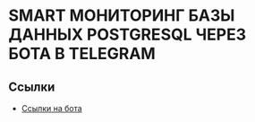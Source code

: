 # SMART МОНИТОРИНГ БАЗЫ ДАННЫХ POSTGRESQL ЧЕРЕЗ БОТА В TELEGRAM

## Ссылки
* [Ссылки на бота](https://t.me/smart_monitoring_fsp_bot)
